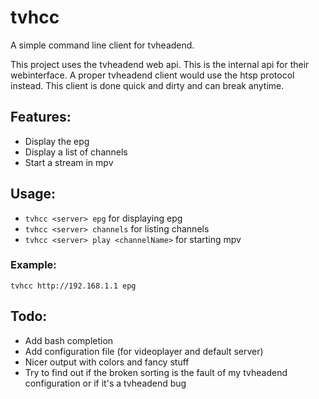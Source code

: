 # tvhcc
A simple command line client for tvheadend.

This project uses the tvheadend web api. This is the internal api for their
webinterface. A proper tvheadend client would use the htsp protocol instead.
This client is done quick and dirty and can break anytime.

## Features:
 * Display the epg
 * Display a list of channels
 * Start a stream in mpv

## Usage:
 * `tvhcc <server> epg` for displaying epg
 * `tvhcc <server> channels` for listing channels
 * `tvhcc <server> play <channelName>` for starting mpv

### Example:
 `tvhcc http://192.168.1.1 epg`

## Todo:
 * Add bash completion
 * Add configuration file (for videoplayer and default server)
 * Nicer output with colors and fancy stuff
 * Try to find out if the broken sorting is the fault of my tvheadend configuration or if it's a tvheadend bug
